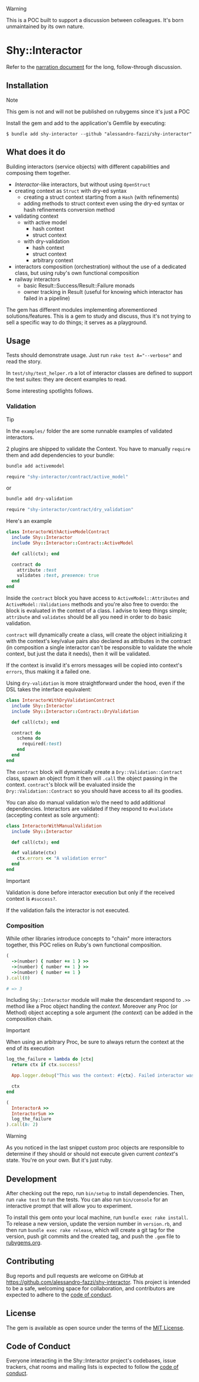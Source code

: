 > [!WARNING]
> This is a POC built to support a discussion between colleagues.
> It's born unmaintained by its own nature.

# Shy::Interactor

Refer to the [narration document](narration/README.md) for the long,
follow-through discussion.

## Installation

> [!NOTE]
> This gem is not and will not be published on rubygems since it's just a POC

Install the gem and add to the application's Gemfile by executing:

    $ bundle add shy-interactor --github "alessandro-fazzi/shy-interactor"

## What does it do

Building interactors (service objects) with different capabilities and composing
them together.

- *Interactor*-like interactors, but without using `OpenStruct`
- creating context as `Struct` with dry-ed syntax
  - creating a struct context starting from a `Hash` (with refinements)
  - adding methods to struct context even using the dry-ed syntax or hash
    refinements conversion method
- validating context
  - with active model
    - hash context
    - struct context
  - with dry-validation
    - hash context
    - struct context
    - arbitrary context
- interactors composition (orchestration) without the use of a dedicated class,
  but using ruby's own functional composition
- railway interactors
  - basic Result::Success/Result::Failure monads
  - owner tracking in Result (useful for knowing which interactor has failed
    in a pipeline)

The gem has different modules implementing aforementioned solutions/features.
This is a gem to study and discuss, thus it's not trying to sell a specific
way to do things; it serves as a playground.

## Usage

Tests should demonstrate usage. Just run `rake test A="--verbose"` and read
the story.

In `test/shy/test_helper.rb` a lot of interactor classes are defined to support
the test suites: they are decent examples to read.

Some interesting spotlights follows.

### Validation

> [!TIP]
> In the `examples/` folder the are some runnable examples of validated interactors.

2 plugins are shipped to validate the Context. You have to manually
`require` them and add dependencies to your bundle:

```bash
bundle add activemodel

require "shy-interactor/contract/active_model"
```

or

```bash
bundle add dry-validation

require "shy-interactor/contract/dry_validation"
```

Here's an example

```ruby
class InteractorWithActiveModelContract
  include Shy::Interactor
  include Shy::Interactor::Contract::ActiveModel

  def call(ctx); end

  contract do
    attribute :test
    validates :test, presence: true
  end
end
```

Inside the `contract` block you have access to `ActiveModel::Attributes` and
`ActiveModel::Validations` methods and you're also free to overdo: the block is
evaluated in the context of a class. I advise to keep things simple; `attribute`
and `validates` should be all you need in order to do basic validation.

`contract` will dynamically create a class, will create the object initializing
it with the context's key/value pairs also declared as attributes in the contract
(in composition a single interactor can't be responsible to validate the whole
context, but just the data it needs), then it will be validated.

If the context is invalid it's errors messages will be copied into context's
`errors`, thus making it a failed one.

Using `dry-validation` is more straightforward under the hood, even if the DSL
takes the interface equivalent:

```ruby
class InteractorWithDryValidationContract
  include Shy::Interactor
  include Shy::Interactor::Contract::DryValidation

  def call(ctx); end

  contract do
    schema do
      required(:test)
    end
  end
end
```

The `contract` block will dynamically create a `Dry::Validation::Contract` class,
spawn an object from it then will `.call` the object passing in the context.
`contract`'s block will be evaluated inside the `Dry::Validation::Contract` so
you should have access to all its goodies.

You can also do manual validation w/o the need to add additional dependencies.
Interactors are validated if they respond to `#validate` (accepting context as sole
argument):

```ruby
class InteractorWithManualValidation
  include Shy::Interactor

  def call(ctx); end

  def validate(ctx)
    ctx.errors << "A validation error"
  end
end
```

> [!IMPORTANT]
> Validation is done before interactor execution but only if the received context
> is `#success?`.
>
> If the validation fails the interactor is not executed.

### Composition

While other libraries introduce concepts to "chain" more interactors together, this
POC relies on Ruby's own functional composition.

```ruby
(
  ->(number) { number += 1 } >>
  ->(number) { number += 1 } >>
  ->(number) { number += 1 }
).call(0)

# => 3
```

Including `Shy::Interactor` module will make the descendant respond to `.>>` method
like a Proc object handling the _context_. Moreover any Proc (or Method) object
accepting a sole argument (the _context_) can be added in the composition chain.

> [!IMPORTANT]
> When using an arbitrary Proc, be sure to always return the context at the
> end of its execution

```ruby
log_the_failure = lambda do |ctx|
  return ctx if ctx.success?

  App.logger.debug("This was the context: #{ctx}. Failed interactor was: #{ctx.failed}")

  ctx
end

(
  InteractorA >>
  InteractorSum >>
  log_the_failure
).call(b: 2)
```

> [!WARNING]
> As you noticed in the last snippet custom proc objects are responsible to determine
> if they should or should not execute given current _context_'s state.
> You're on your own. But it's just ruby.

## Development

After checking out the repo, run `bin/setup` to install dependencies. Then, run `rake test` to run the tests. You can also run `bin/console` for an interactive prompt that will allow you to experiment.

To install this gem onto your local machine, run `bundle exec rake install`. To release a new version, update the version number in `version.rb`, and then run `bundle exec rake release`, which will create a git tag for the version, push git commits and the created tag, and push the `.gem` file to [rubygems.org](https://rubygems.org).

## Contributing

Bug reports and pull requests are welcome on GitHub at https://github.com/alessandro-fazzi/shy-interactor. This project is intended to be a safe, welcoming space for collaboration, and contributors are expected to adhere to the [code of conduct](https://github.com/alessandro-fazzi/shy-interactor/blob/main/CODE_OF_CONDUCT.md).

## License

The gem is available as open source under the terms of the [MIT License](https://opensource.org/licenses/MIT).

## Code of Conduct

Everyone interacting in the Shy::Interactor project's codebases, issue trackers, chat rooms and mailing lists is expected to follow the [code of conduct](https://github.com/alessandro-fazzi/shy-interactor/blob/main/CODE_OF_CONDUCT.md).
